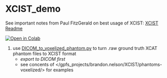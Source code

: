 # XCIST_demo

See important notes from Paul FitzGerald on best usage of XCIST: [XCIST Readme](/home/brandon.nelson/Dev/DLIR_Ped_Generalizability/XCAT/CatSim/examples/evaluation/ReadMe.txt)

[![Open in Colab](https://colab.research.google.com/assets/colab-badge.svg)](https://colab.research.google.com/github/bnel1201/XCIST_demo/blob/main/opensource_peds_demo.ipynb)

1. use [DICOM_to_voxelized_phantom.py](/gpfs_projects/brandon.nelson/XCIST/phantoms-voxelized/DICOM_to_voxelized/DICOM_to_voxelized_phantom.py) to turn .raw ground truth XCAT phantom files to XCIST format
    - *export to DICOM first*
    - see concents of </gpfs_projects/brandon.nelson/XCIST/phantoms-voxelized/> for examples
